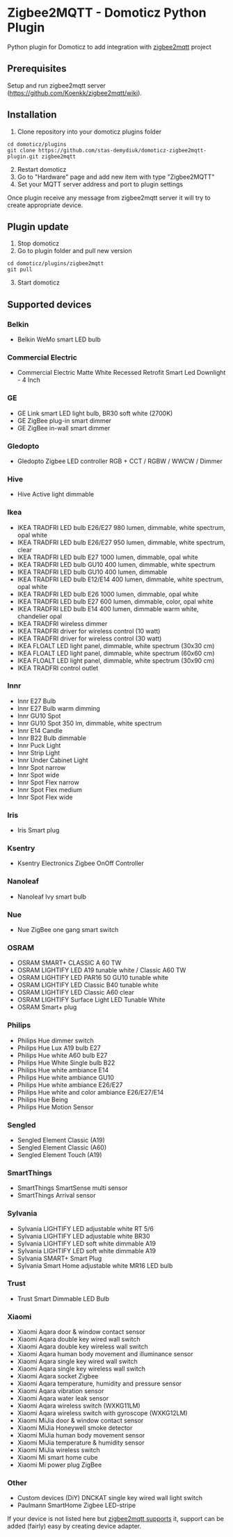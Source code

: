 # Zigbee2MQTT - Domoticz Python Plugin
Python plugin for Domoticz to add integration with [zigbee2mqtt](https://github.com/Koenkk/zigbee2mqtt) project

## Prerequisites

Setup and run zigbee2mqtt server (https://github.com/Koenkk/zigbee2mqtt/wiki).

## Installation

1. Clone repository into your domoticz plugins folder
```
cd domoticz/plugins
git clone https://github.com/stas-demydiuk/domoticz-zigbee2mqtt-plugin.git zigbee2mqtt
```
2. Restart domoticz
3. Go to "Hardware" page and add new item with type "Zigbee2MQTT"
4. Set your MQTT server address and port to plugin settings

Once plugin receive any message from zigbee2mqtt server it will try to create appropriate device.

## Plugin update

1. Stop domoticz
2. Go to plugin folder and pull new version
```
cd domoticz/plugins/zigbee2mqtt
git pull
```
3. Start domoticz

## Supported devices

### Belkin
- Belkin WeMo smart LED bulb

### Commercial Electric
- Commercial Electric Matte White Recessed Retrofit Smart Led Downlight - 4 Inch

### GE
- GE Link smart LED light bulb, BR30 soft white (2700K)
- GE ZigBee plug-in smart dimmer
- GE ZigBee in-wall smart dimmer

### Gledopto
- Gledopto Zigbee LED controller RGB + CCT / RGBW / WWCW / Dimmer 

### Hive
- Hive Active light dimmable

### Ikea
- IKEA TRADFRI LED bulb E26/E27 980 lumen, dimmable, white spectrum, opal white
- IKEA TRADFRI LED bulb E26/E27 950 lumen, dimmable, white spectrum, clear
- IKEA TRADFRI LED bulb E27 1000 lumen, dimmable, opal white
- IKEA TRADFRI LED bulb GU10 400 lumen, dimmable, white spectrum
- IKEA TRADFRI LED bulb GU10 400 lumen, dimmable
- IKEA TRADFRI LED bulb E12/E14 400 lumen, dimmable, white spectrum, opal white
- IKEA TRADFRI LED bulb E26 1000 lumen, dimmable, opal white
- IKEA TRADFRI LED bulb E27 600 lumen, dimmable, color, opal white
- IKEA TRADFRI LED bulb E14 400 lumen, dimmable warm white, chandelier opal
- IKEA TRADFRI wireless dimmer
- IKEA TRADFRI driver for wireless control (10 watt)
- IKEA TRADFRI driver for wireless control (30 watt)
- IKEA FLOALT LED light panel, dimmable, white spectrum (30x30 cm)
- IKEA FLOALT LED light panel, dimmable, white spectrum (60x60 cm)
- IKEA FLOALT LED light panel, dimmable, white spectrum (30x90 cm)
- IKEA TRADFRI control outlet

### Innr
- Innr E27 Bulb
- Innr E27 Bulb warm dimming
- Innr GU10 Spot
- Innr GU10 Spot 350 lm, dimmable, white spectrum
- Innr E14 Candle
- Innr B22 Bulb dimmable
- Innr Puck Light
- Innr Strip Light
- Innr Under Cabinet Light
- Innr Spot narrow
- Innr Spot wide
- Innr Spot Flex narrow
- Innr Spot Flex medium
- Innr Spot Flex wide

### Iris
- Iris Smart plug

### Ksentry
- Ksentry Electronics Zigbee OnOff Controller

### Nanoleaf
- Nanoleaf Ivy smart bulb

### Nue
- Nue ZigBee one gang smart switch

### OSRAM
- OSRAM SMART+ CLASSIC A 60 TW
- OSRAM LIGHTIFY LED A19 tunable white / Classic A60 TW 
- OSRAM LIGHTIFY LED PAR16 50 GU10 tunable white
- OSRAM LIGHTIFY LED Classic B40 tunable white
- OSRAM LIGHTIFY LED Classic A60 clear
- OSRAM LIGHTIFY Surface Light LED Tunable White
- OSRAM Smart+ plug

### Philips
- Philips Hue dimmer switch
- Philips Hue Lux A19 bulb E27
- Philips Hue white A60 bulb E27
- Philips Hue White Single bulb B22
- Philips Hue white ambiance E14
- Philips Hue white ambiance GU10
- Philips Hue white ambiance E26/E27
- Philips Hue white and color ambiance E26/E27/E14
- Philips Hue Being
- Philips Hue Motion Sensor

### Sengled
- Sengled Element Classic (A19)
- Sengled Element Classic (A60)
- Sengled Element Touch (A19)

### SmartThings
- SmartThings SmartSense multi sensor
- SmartThings Arrival sensor

### Sylvania
- Sylvania LIGHTIFY LED adjustable white RT 5/6
- Sylvania LIGHTIFY LED adjustable white BR30
- Sylvania LIGHTIFY LED soft white dimmable A19
- Sylvania LIGHTIFY LED soft white dimmable A19
- Sylvania SMART+ Smart Plug
- Sylvania Smart Home adjustable white MR16 LED bulb

### Trust
- Trust Smart Dimmable LED Bulb

### Xiaomi

- Xiaomi Aqara door & window contact sensor
- Xiaomi Aqara double key wired wall switch
- Xiaomi Aqara double key wireless wall switch
- Xiaomi Aqara human body movement and illuminance sensor
- Xiaomi Aqara single key wired wall switch
- Xiaomi Aqara single key wireless wall switch
- Xiaomi Aqara socket Zigbee
- Xiaomi Aqara temperature, humidity and pressure sensor
- Xiaomi Aqara vibration sensor
- Xiaomi Aqara water leak sensor
- Xiaomi Aqara wireless switch (WXKG11LM)
- Xiaomi Aqara wireless switch with gyroscope (WXKG12LM)
- Xiaomi MiJia door & window contact sensor
- Xiaomi MiJia Honeywell smoke detector
- Xiaomi MiJia human body movement sensor
- Xiaomi MiJia temperature & humidity sensor
- Xiaomi MiJia wireless switch
- Xiaomi Mi smart home cube
- Xiaomi Mi power plug ZigBee

### Other
- Custom devices (DiY) DNCKAT single key wired wall light switch
- Paulmann SmartHome Zigbee LED-stripe

If your device is not listed here but [zigbee2mqtt supports](https://github.com/Koenkk/zigbee2mqtt/wiki/Supported-devices) it, support can be added (fairly) easy by creating device adapter.
